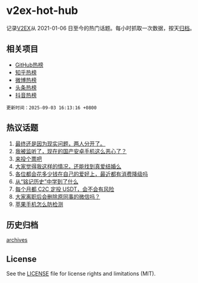 # v2ex-hot-hub

 记录[V2EX](https://www.v2ex.com/)从 2021-01-06 日至今的热门话题。每小时抓取一次数据，按天[归档](archives)。
 
 ## 相关项目

- [GitHub热榜](https://github.com/snaildev/github-hot-hub)
- [知乎热榜](https://github.com/snaildev/zhihu-hot-hub)
- [微博热榜](https://github.com/snaildev/weibo-hot-hub)
- [头条热榜](https://github.com/snaildev/toutiao-hot-hub)
- [抖音热榜](https://github.com/snaildev/douyin-hot-hub)


 `更新时间：2025-09-03 16:13:16 +0800`

## 热议话题

1. [最终还是因为现实问题，两人分开了。](https://www.v2ex.com/t/1156743)
1. [我被监听了，现在的国产安卓手机这么恶心了？](https://www.v2ex.com/t/1156726)
1. [来投个票吧](https://www.v2ex.com/t/1156704)
1. [大家觉得我这样的情况，还能找到真爱结婚么](https://www.v2ex.com/t/1156760)
1. [各位都会花多少钱在自己的爱好上，最近都有消费降级吗](https://www.v2ex.com/t/1156627)
1. [从“铭记历史”中学到了什么](https://www.v2ex.com/t/1156762)
1. [每个月都 C2C 定投 USDT，会不会有风险](https://www.v2ex.com/t/1156731)
1. [大家离职后会删除原同事的微信吗？](https://www.v2ex.com/t/1156780)
1. [苹果手机怎么防检测](https://www.v2ex.com/t/1156712)

## 历史归档

[archives](archives)

## License

See the [LICENSE](LICENSE) file for license rights and limitations (MIT).
